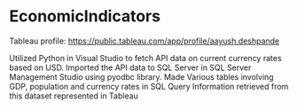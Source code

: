 # EconomicIndicators

Tableau profile: https://public.tableau.com/app/profile/aayush.deshpande

Utilized Python in Visual Studio to fetch API data on current currency rates based on USD.
Imported the API data to SQL Server in SQL Server Management Studio using pyodbc library.
Made Various tables involving GDP, population and currency rates in SQL Query
Information retrieved from this dataset represented in Tableau
